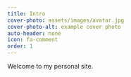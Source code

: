 ```yaml
---
title: Intro
cover-photo: assets/images/avatar.jpg
cover-photo-alt: example cover photo
auto-header: none
icon: fa-comment
order: 1
---
```


Welcome to my personal site.
